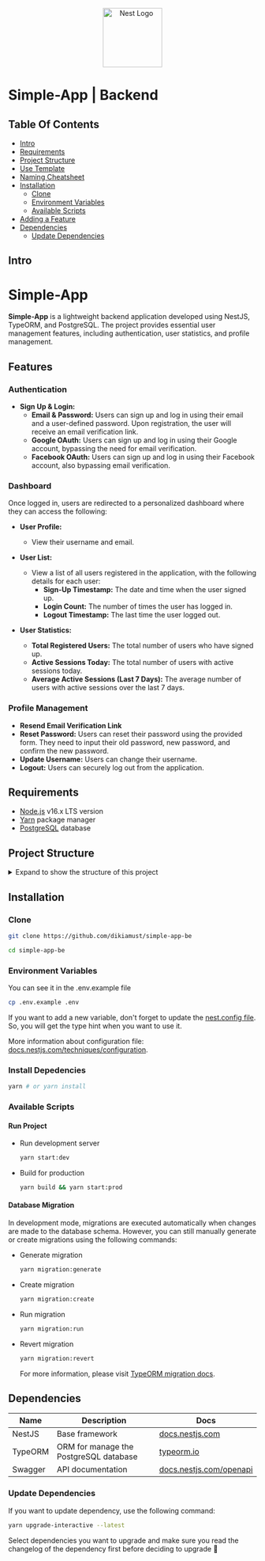 <p align="center">
  <a href="https://nestjs.com/" target="blank"><img src="https://nestjs.com/img/logo-small.svg" width="120" alt="Nest Logo" /></a>
</p>

# Simple-App | Backend

## Table Of Contents

- [Intro](#intro)
- [Requirements](#requirements)
- [Project Structure](#project-structure)
- [Use Template](#use-template)
- [Naming Cheatsheet](#naming-cheatsheet)
- [Installation](#installation)
  - [Clone](#clone)
  - [Environment Variables](#environment-variables)
  - [Available Scripts](#available-scripts)
- [Adding a Feature](#adding-a-feature)
- [Dependencies](#dependencies)
  - [Update Dependencies](#update-dependencies)

## Intro

# Simple-App

**Simple-App** is a lightweight backend application developed using NestJS, TypeORM, and PostgreSQL. The project provides essential user management features, including authentication, user statistics, and profile management.

## Features

### Authentication

- **Sign Up & Login:**
  - **Email & Password:** Users can sign up and log in using their email and a user-defined password. Upon registration, the user will receive an email verification link.
  - **Google OAuth:** Users can sign up and log in using their Google account, bypassing the need for email verification.
  - **Facebook OAuth:** Users can sign up and log in using their Facebook account, also bypassing email verification.

### Dashboard

Once logged in, users are redirected to a personalized dashboard where they can access the following:

- **User Profile:**

  - View their username and email.

- **User List:**

  - View a list of all users registered in the application, with the following details for each user:
    - **Sign-Up Timestamp:** The date and time when the user signed up.
    - **Login Count:** The number of times the user has logged in.
    - **Logout Timestamp:** The last time the user logged out.

- **User Statistics:**
  - **Total Registered Users:** The total number of users who have signed up.
  - **Active Sessions Today:** The total number of users with active sessions today.
  - **Average Active Sessions (Last 7 Days):** The average number of users with active sessions over the last 7 days.

### Profile Management

- **Resend Email Verification Link**
- **Reset Password:** Users can reset their password using the provided form. They need to input their old password, new password, and confirm the new password.
- **Update Username:** Users can change their username.
- **Logout:** Users can securely log out from the application.

## Requirements

- [Node.js](https://nodejs.org/en/) v16.x LTS version
- [Yarn](https://yarnpkg.com/lang/en/docs/install) package manager
- [PostgreSQL](https://www.postgresql.org/download) database

## Project Structure

<details>
<summary>Expand to show the structure of this project</summary>

```sh
├───src                   # store code in here
    ├───configs           # any config is going here
    ├───database          # any database related is going here
    ├───decorators        # common decorators
    ├───entities          # common entities
    ├───enums             # common enums
    ├───guards            # any related with auth configuration
    ├───helpers           # common helpers
    ├───interceptors      # common interceptors
    ├───interfaces        # common interfaces
    ├───middlewares       # common middlewares
    ├───modules           # store specific module in here
    ├───repositories      # common repositories
    ├───response          # response module
    ├───utils             # utility folder
    └───validators        # common validators
```

</details>

## Installation

### Clone

```sh
git clone https://github.com/dikiamust/simple-app-be

cd simple-app-be
```

### Environment Variables

You can see it in the .env.example file

```sh
cp .env.example .env
```

If you want to add a new variable, don't forget to update the [nest.config file](src/configs/nest.config.ts). So, you will get the type hint when you want to use it.

More information about configuration file: [docs.nestjs.com/techniques/configuration](https://docs.nestjs.com/techniques/configuration#custom-configuration-files).

### Install Depedencies

```sh
yarn # or yarn install
```

### Available Scripts

#### Run Project

- Run development server

  ```sh
  yarn start:dev
  ```

- Build for production

  ```sh
  yarn build && yarn start:prod
  ```

#### Database Migration

In development mode, migrations are executed automatically when changes are made to the database schema. However, you can still manually generate or create migrations using the following commands:

- Generate migration

  ```sh
  yarn migration:generate
  ```

- Create migration

  ```sh
  yarn migration:create
  ```

- Run migration

  ```sh
  yarn migration:run
  ```

- Revert migration

  ```sh
  yarn migration:revert
  ```

  For more information, please visit [TypeORM migration docs](https://typeorm.io/migrations).

## Dependencies

| Name    | Description                            | Docs                                                                    |
| ------- | -------------------------------------- | ----------------------------------------------------------------------- |
| NestJS  | Base framework                         | [docs.nestjs.com](https://docs.nestjs.com)                              |
| TypeORM | ORM for manage the PostgreSQL database | [typeorm.io](https://typeorm.io)                                        |
| Swagger | API documentation                      | [docs.nestjs.com/openapi](https://docs.nestjs.com/openapi/introduction) |

### Update Dependencies

If you want to update dependency, use the following command:

```sh
yarn upgrade-interactive --latest
```

Select dependencies you want to upgrade and make sure you read the changelog of the dependency first before deciding to upgrade 🤞
